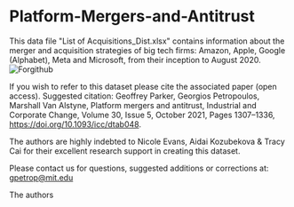 # Platform-Mergers-and-Antitrust
This data file "List of Acquisitions_Dist.xlsx" contains information about the merger and acquisition strategies of big tech firms: Amazon, Apple, Google (Alphabet), Meta and Microsoft, from their inception to August 2020.
![Forgithub](https://user-images.githubusercontent.com/80263432/200214173-a5ed42d7-48f9-4a84-98e5-1437ffef45f1.png)

If you wish to refer to this dataset please cite the associated paper (open access). Suggested citation:
Geoffrey Parker, Georgios Petropoulos, Marshall Van Alstyne, Platform mergers and antitrust, Industrial and Corporate Change, Volume 30, Issue 5, October 2021, Pages 1307–1336, https://doi.org/10.1093/icc/dtab048. 

The authors are highly indebted to Nicole Evans, Aidai Kozubekova & Tracy Cai for their excellent research support in creating this dataset.

Please contact us for questions, suggested additions or corrections at: gpetrop@mit.edu 

The authors

